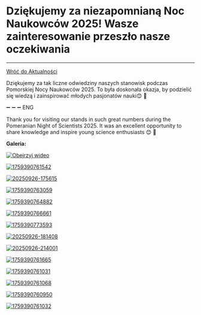 # Dziękujemy za niezapomnianą Noc Naukowców 2025! Wasze zainteresowanie przeszło nasze oczekiwania
---

[Wróć do Aktualności](../news.html)

Dziękujemy za tak liczne odwiedziny naszych stanowisk podczas Pomorskiej Nocy Naukowców 2025. To była doskonała okazja, by podzielić się wiedzą i zainspirować młodych pasjonatów nauki😊 🫶 

➖ ➖ ➖ 
ENG

Thank you for visiting our stands in such great numbers during the Pomeranian Night of Scientists 2025. It was an excellent opportunity to share knowledge and inspire young science enthusiasts 😊 🫶

**Galeria:**

[![Obejrzyj wideo](https://img.youtube.com/vi/8lCDH0SOzJg/0.jpg)](https://youtu.be/8lCDH0SOzJg)

[![1759390761542](https://i.postimg.cc/wxZdncJz/1759390761542.jpg)](https://postimg.cc/WtGKkZXY)  

[![20250926-175615](https://i.postimg.cc/MHC2Rqxz/20250926-175615.jpg)](https://postimg.cc/9wYnH3rk)

[![1759390763059](https://i.postimg.cc/NfXwt97r/1759390763059.jpg)](https://postimg.cc/Whsy64y2)  

[![1759390764882](https://i.postimg.cc/sDWRzQ9P/1759390764882.jpg)](https://postimg.cc/QHjzkMzV)  

[![1759390766661](https://i.postimg.cc/cLNGLxX3/1759390766661.jpg)](https://postimg.cc/xcg4s2rj)  

[![1759390773593](https://i.postimg.cc/Mp8Jp6dy/1759390773593.jpg)](https://postimg.cc/N5bzNchM)  

[![20250926-181408](https://i.postimg.cc/2SfNSk2h/20250926-181408.jpg)](https://postimg.cc/tYDMrj04)  

[![20250926-214001](https://i.postimg.cc/wjdYjq0w/20250926-214001.jpg)](https://postimg.cc/qzQ5mTfK)

[![1759390761665](https://i.postimg.cc/3JGHh4Cr/1759390761665.jpg)](https://postimg.cc/Whsy64Hx)

[![1759390761031](https://i.postimg.cc/MHC2RqxR/1759390761031.jpg)](https://postimg.cc/xN34VrXT)  

[![1759390761068](https://i.postimg.cc/mZJGKN9v/1759390761068.jpg)](https://postimg.cc/vDrjVn3h)  

[![1759390760950](https://i.postimg.cc/PJgsZThY/1759390760950.jpg)](https://postimg.cc/9wYnH3DQ)  

[![1759390761032](https://i.postimg.cc/kMzdLFSz/1759390761032.jpg)](https://postimg.cc/s1Y8hWw4)  
